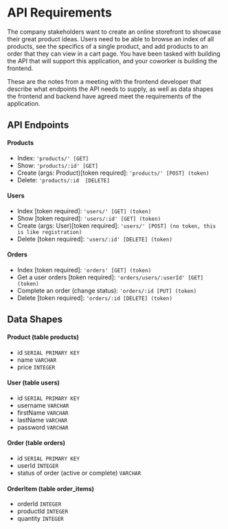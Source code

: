 # API Requirements
The company stakeholders want to create an online storefront to showcase their great product ideas. Users need to be able to browse an index of all products, see the specifics of a single product, and add products to an order that they can view in a cart page. You have been tasked with building the API that will support this application, and your coworker is building the frontend.

These are the notes from a meeting with the frontend developer that describe what endpoints the API needs to supply, as well as data shapes the frontend and backend have agreed meet the requirements of the application. 

## API Endpoints
#### Products
- Index: `'products/' [GET]`
- Show: `'products/:id' [GET]`
- Create (args: Product)[token required]: `'products/' [POST] (token)`
- Delete: `'products/:id  [DELETE]`

#### Users
- Index [token required]: `'users/' [GET] (token)`
- Show [token required]: `'users/:id' [GET] (token)`
- Create (args: User)[token required]: `'users/' [POST] (no token, this is like registration)`
- Delete [token required]: `'users/:id' [DELETE] (token)`

#### Orders
- Index [token required]: `'orders' [GET] (token)`
- Get a user orders [token required]: `'orders/users/:userId' [GET] (token)`
- Complete an order (change status): `'orders/:id [PUT] (token)`
- Delete [token required]: `'orders/:id [DELETE] (token)`

## Data Shapes
#### Product (table products)
- id `SERIAL PRIMARY KEY`
- name `VARCHAR`
- price `INTEGER`

#### User (table users)
- id `SERIAL PRIMARY KEY`
- username `VARCHAR`
- firstName `VARCHAR`
- lastName `VARCHAR`
- password `VARCHAR`

#### Order (table orders)
- id `SERIAL PRIMARY KEY`
- userId `INTEGER`
- status of order (active or complete) `VARCHAR`

#### OrderItem (table order_items)
- orderId `INTEGER`
- productId `INTEGER`
- quantity `INTEGER`